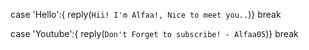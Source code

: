 case 'Hello':{
 reply(`Hii! I'm Alfaa!, Nice to meet you..`)}
break

case 'Youtube':{
 reply(`Don't Forget to subscribe! - Alfaa05`)}
break
